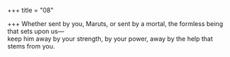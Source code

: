 +++
title = "08"

+++
Whether sent by you, Maruts, or sent by a mortal, the formless being  that sets upon us—  
keep him away by your strength, by your power, away by the help that  stems from you.  
